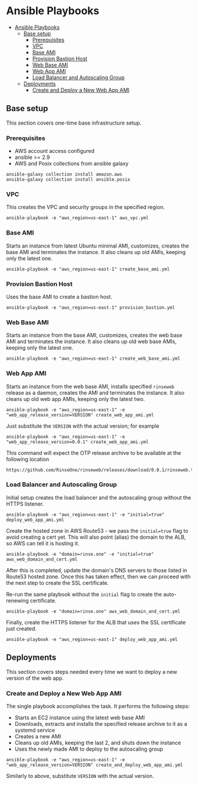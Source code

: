 # Ansible Playbooks

- [Ansible Playbooks](#ansible-playbooks)
  - [Base setup](#base-setup)
    - [Prerequisites](#prerequisites)
    - [VPC](#vpc)
    - [Base AMI](#base-ami)
    - [Provision Bastion Host](#provision-bastion-host)
    - [Web Base AMI](#web-base-ami)
    - [Web App AMI](#web-app-ami)
    - [Load Balancer and Autoscaling Group](#load-balancer-and-autoscaling-group)
  - [Deployments](#deployments)
    - [Create and Deploy a New Web App AMI](#create-and-deploy-a-new-web-app-ami)

## Base setup

This section covers one-time base infrastructure setup.

### Prerequisites

* AWS account access configured
* ansible >= 2.9
* AWS and Posix collections from ansible galaxy
```
ansible-galaxy collection install amazon.aws
ansible-galaxy collection install ansible.posix
```

### VPC

This creates the VPC and security groups in the specified region.

```
ansible-playbook -e "aws_region=us-east-1" aws_vpc.yml
```

### Base AMI

Starts an instance from latest Ubuntu minimal AMI, customizes, creates the base AMI and terminates
the instance. It also cleans up old AMIs, keeping only the latest one.

```
ansible-playbook -e "aws_region=us-east-1" create_base_ami.yml
```

### Provision Bastion Host

Uses the base AMI to create a bastion host.

```
ansible-playbook -e "aws_region=us-east-1" provision_bastion.yml
```

### Web Base AMI

Starts an instance from the base AMI, customizes, creates the web base AMI and terminates the
instance. It also cleans up old web base AMIs, keeping only the latest one.

```
ansible-playbook -e "aws_region=us-east-1" create_web_base_ami.yml
```

### Web App AMI

Starts an instance from the web base AMI, installs specified `rinseweb` release as a daemon,
creates the AMI and terminates the instance. It also cleans up old web app AMIs, keeping only the
latest two.

```
ansible-playbook -e "aws_region=us-east-1" -e "web_app_release_version=VERSION" create_web_app_ami.yml
```

Just substitute the `VERSION` with the actual version; for example

```
ansible-playbook -e "aws_region=us-east-1" -e "web_app_release_version=0.0.1" create_web_app_ami.yml
```

This command will expect the OTP release archive to be available at the following location

```
https://github.com/RinseOne/rinseweb/releases/download/0.0.1/rinseweb.tar.gz
```

### Load Balancer and Autoscaling Group

Initial setup creates the load balancer and the autoscaling group without the HTTPS listener.

```
ansible-playbook -e "aws_region=us-east-1" -e "initial=true" deploy_web_app_ami.yml
```

Create the hosted zone in AWS Route53 - we pass the `initial=true` flag to avoid creating a cert yet.
This will also point (alias) the domain to the ALB, so AWS can tell it is hosting it.

```
ansible-playbook -e "domain=rinse.one" -e "initial=true" aws_web_domain_and_cert.yml
```

After this is completed, update the domain's DNS servers to those listed in Route53 hosted zone.
Once this has taken effect, then we can proceed with the next step to create the SSL certificate.

Re-run the same playbook without the `initial` flag to create the auto-renewing certificate.

```
ansible-playbook -e "domain=rinse.one" aws_web_domain_and_cert.yml
```

Finally, create the HTTPS listener for the ALB that uses the SSL certificate just created.

```
ansible-playbook -e "aws_region=us-east-1" deploy_web_app_ami.yml
```

## Deployments

This section covers steps needed every time we want to deploy a new version of the web app.

### Create and Deploy a New Web App AMI

The single playbook accomplishes the task. It performs the following steps:

* Starts an EC2 instance using the latest web base AMI
* Downloads, extracts and installs the specified release archive to it as a systemd service
* Creates a new AMI
* Cleans up old AMIs, keeping the last 2, and shuts down the instance
* Uses the newly made AMI to deploy to the autoscaling group

```
ansible-playbook -e "aws_region=us-east-1" -e "web_app_release_version=VERSION" create_and_deploy_web_app_ami.yml
```

Similarly to above, substitute `VERSION` with the actual version.
